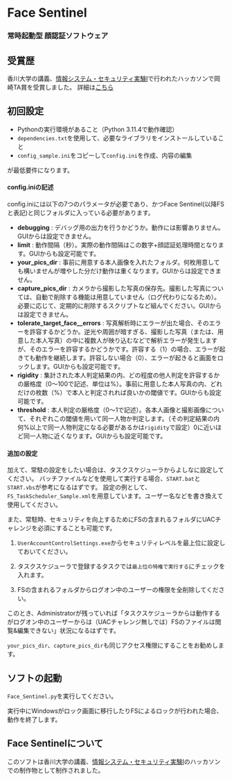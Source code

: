 # Face Sentinel
### 常時起動型 顔認証ソフトウェア

## 受賞歴
香川大学の講義、[情報システム・セキュリティ実験I](https://www2.st.kagawa-u.ac.jp/Portal/Public/Syllabus/DetailMain.aspx?lct_year=2023&lct_cd=5005310)で行われたハッカソンで岡崎TA賞を受賞しました。
詳細は[こちら](https://taksas.net/face_sentinel)

## 初回設定
- Pythonの実行環境があること（Python 3.11.4で動作確認）
- `dependencies.txt`を使用して、必要なライブラリをインストールしていること
- `config_sample.ini`をコピーして`config.ini`を作成、内容の編集

が最低要件になります。

#### config.iniの記述

config.iniには以下の7つのパラメータが必要であり、かつFace Sentinel(以降FSと表記)と同じフォルダに入っている必要があります。
- **debugging** : デバッグ用の出力を行うかどうか。動作には影響ありません。GUIからは設定できません。
- **limit** : 動作間隔（秒）。実際の動作間隔はこの数字+顔認証処理時間となります。GUIからも設定可能です。
- **your_pics_dir** : 事前に用意する本人画像を入れたフォルダ。何枚用意しても構いませんが増やした分だけ動作は重くなります。GUIからは設定できません。
- **capture_pics_dir** : カメラから撮影した写真の保存先。撮影した写真については、自動で削除する機能は用意していません（ログ代わりになるため）。必要に応じて、定期的に削除するスクリプトなど組んでください。GUIからは設定できません。
- **tolerate_target_face__errors** : 写真解析時にエラーが出た場合、そのエラーを許容するかどうか。逆光や周囲が暗すぎる、撮影した写真（または、用意した本人写真）の中に複数人が映り込むなどで解析エラーが発生しますが、そのエラーを許容するかどうかです。許容する（1）の場合、エラーが起きても動作を継続します。許容しない場合（0）、エラーが起きると画面をロックします。GUIからも設定可能です。
- **rigidity** : 集計された本人判定結果の内、どの程度の他人判定を許容するかの厳格度（0～100で記述、単位は%）。事前に用意した本人写真の内、どれだけの枚数（%）で本人と判定されれば良いかの閾値です。GUIからも設定可能です。
- **threshold** : 本人判定の厳格度（0～1で記述）。各本人画像と撮影画像について、それぞれこの閾値を用いて同一人物か判定します。（その判定結果の内何%以上で同一人物判定になる必要があるかは`rigidity`で設定）0に近いほど同一人物に近くなります。GUIからも設定可能です。


#### 追加の設定

加えて、常駐の設定をしたい場合は、タスクスケジューラからよしなに設定してください。
バッチファイルなどを使用して実行する場合、`START.bat`と`START.vbs`が参考になるはずです。
設定の例として、`FS_TaskScheduler_Sample.xml`を用意しています。ユーザー名などを書き換えて使用してください。

また、常駐時、セキュリティを向上するためにFSの含まれるフォルダにUACチャレンジを必須にすることも可能です。

1. `UserAccountControlSettings.exe`からセキュリティレベルを最上位に設定しておいてください。

2. タスクスケジューラで登録するタスクでは`最上位の特権で実行する`にチェックを入れます。

3. FSの含まれるフォルダからログオン中のユーザーの権限を全削除してください。

このとき、Administratorが残っていれば「タスクスケジューラからは動作するがログオン中のユーザーからは（UACチャレンジ無しでは）FSのファイルは閲覧&編集できない」状況になるはずです。

`your_pics_dir`、`capture_pics_dir`も同じアクセス権限にすることをお勧めします。


## ソフトの起動
`Face_Sentinel.py`を実行してください。

実行中にWindowsがロック画面に移行したりFSによるロックが行われた場合、動作を終了します。


## Face Sentinelについて
このソフトは香川大学の講義、[情報システム・セキュリティ実験I](https://www2.st.kagawa-u.ac.jp/Portal/Public/Syllabus/DetailMain.aspx?lct_year=2023&lct_cd=5005310)のハッカソンでの制作物として制作されました。
